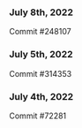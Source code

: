 ### July 8th, 2022

Commit #248107

### July 5th, 2022

Commit #314353


### July 4th, 2022

Commit #72281
